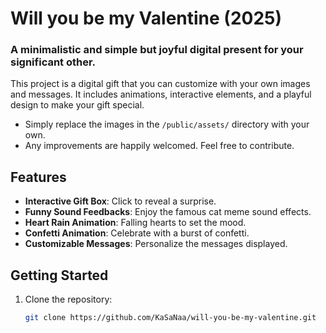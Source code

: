 # Will you be my Valentine (2025)

### A minimalistic and simple but joyful digital present for your significant other.

This project is a digital gift that you can customize with your own images and messages. It includes animations, interactive elements, and a playful design to make your gift special.

- Simply replace the images in the `/public/assets/` directory with your own.
- Any improvements are happily welcomed. Feel free to contribute.

## Features

- **Interactive Gift Box**: Click to reveal a surprise.
- **Funny Sound Feedbacks**: Enjoy the famous cat meme sound effects.
- **Heart Rain Animation**: Falling hearts to set the mood.
- **Confetti Animation**: Celebrate with a burst of confetti.
- **Customizable Messages**: Personalize the messages displayed.

## Getting Started

1. Clone the repository:

   ```sh
   git clone https://github.com/KaSaNaa/will-you-be-my-valentine.git
   ```
